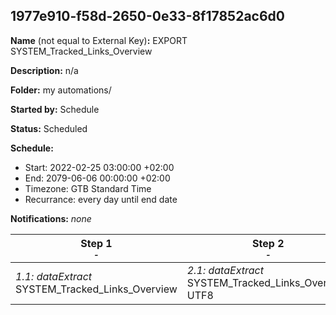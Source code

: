 ## 1977e910-f58d-2650-0e33-8f17852ac6d0

**Name** (not equal to External Key)**:** EXPORT SYSTEM_Tracked_Links_Overview 

**Description:** n/a

**Folder:** my automations/

**Started by:** Schedule

**Status:** Scheduled

**Schedule:**

* Start: 2022-02-25 03:00:00 +02:00
* End: 2079-06-06 00:00:00 +02:00
* Timezone: GTB Standard Time
* Recurrance: every day until end date

**Notifications:** _none_


| Step 1<br>_<small>-</small>_ | Step 2<br>_<small>-</small>_ | Step 3<br>_<small>-</small>_ |
| --- | --- | --- |
| _1.1: dataExtract_<br>SYSTEM_Tracked_Links_Overview | _2.1: dataExtract_<br>SYSTEM_Tracked_Links_Overview UTF8 | _3.1: fileTransfer_<br>SYSTEM_Tracked_Links_Overview |

